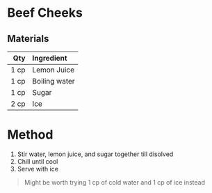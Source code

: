 # Beef Cheeks

## Materials

|Qty|Ingredient|
|-:|:-|
|1 cp|Lemon Juice|
|1 cp|Boiling water|
|1 cp|Sugar|
|2 cp|Ice|

# Method

1. Stir water, lemon juice, and sugar together till disolved
2. Chill until cool
3. Serve with ice


> Might be worth trying 1 cp of cold water and 1 cp of ice instead